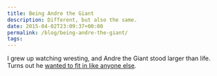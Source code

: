 ```yaml
---
title: Being Andre the Giant
description: Different, but also the same.
date: 2015-04-02T23:09:37+00:00
permalink: /blog/being-andre-the-giant/
tags:
---
```


I grew up watching wresting, and Andre the Giant stood larger than life. Turns out he [wanted to fit in like anyone else](http://www.cbssports.com/general/feature/25122751/being-andre-the-giant).
